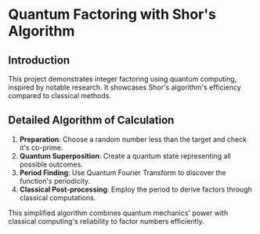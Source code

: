 # Quantum Factoring with Shor's Algorithm

## Introduction  
This project demonstrates integer factoring using quantum computing, inspired by notable research. It showcases Shor's algorithm's efficiency compared to classical methods.

## Detailed Algorithm of Calculation

1. **Preparation**: Choose a random number less than the target and check it's co-prime.
2. **Quantum Superposition**: Create a quantum state representing all possible outcomes.
3. **Period Finding**: Use Quantum Fourier Transform to discover the function's periodicity.
4. **Classical Post-processing**: Employ the period to derive factors through classical computations.

This simplified algorithm combines quantum mechanics' power with classical computing's reliability to factor numbers efficiently.
